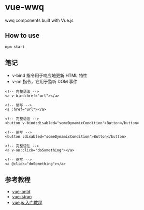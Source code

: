# vue-wwq
wwq components built with Vue.js

## How to use

```
npm start
```

## 笔记
- v-bind 指令用于响应地更新 HTML 特性
- v-on 指令，它用于监听 DOM 事件
```
<!-- 完整语法 -->
<a v-bind:href="url"></a>

<!-- 缩写 -->
<a :href="url"></a>

<!-- 完整语法 -->
<button v-bind:disabled="someDynamicCondition">Button</button>

<!-- 缩写 -->
<button :disabled="someDynamicCondition">Button</button>
```

```
<!-- 完整语法 -->
<a v-on:click="doSomething"></a>

<!-- 缩写 -->
<a @click="doSomething"></a>
```
## 参考教程

- [vue-antd](https://github.com/okoala/vue-antd)
- [vue-strap](https://github.com/yuche/vue-strap)
- [vue.js 入门教程](http://segmentfault.com/a/1190000003968020)